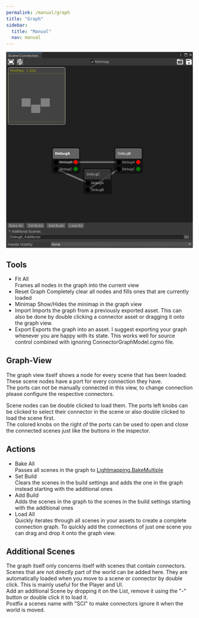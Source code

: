 ```yaml
---
permalink: /manual/graph
title: "Graph"
sidebar:
  title: "Manual"
  nav: manual
---
```


![Graph](/assets/images/screens/Graph.PNG)  

## Tools

* Fit All  
Frames all nodes in the graph into the current view
* Reset Graph
Completely clear all nodes and fills ones that are currently loaded
* Minimap
Show/Hides the minimap in the graph view
* Import
Imports the graph from a previously exported asset. This can also be done by double clicking a connector asset or dragging it onto the graph view.
* Export
Exports the graph into an asset. I suggest exporting your graph whenever you are happy with its state. This works well for source control combined with ignoring ConnectorGraphModel.cgmo file.

## Graph-View

The graph view itself shows a node for every scene that has been loaded. These scene nodes have a port for every connection they have.  
The ports can not be manually connected in this view, to change connection please configure the respective connectors.  

Scene nodes can be double clicked to load them. The ports left knobs can be clicked to select their connector in the scene or also double clicked to load the scene first.  
The colored knobs on the right of the ports can be used to open and close the connected scenes just like the buttons in the inspector.

## Actions

* Bake All  
Passes all scenes in the graph to [Lightmapping.BakeMultiple](https://docs.unity3d.com/ScriptReference/Lightmapping.BakeMultipleScenes.html) 
* Set Build  
Clears the scenes in the build settings and adds the one in the graph instead starting with the additional ones
* Add Build  
Adds the scenes in the graph to the scenes in the build settings starting with the additional ones
* Load All  
Quickly iterates through all scenes in your assets to create a complete connection graph. To quickly add the connections of just one scene you can drag and drop it onto the graph view.

## Additional Scenes

The graph itself only concerns itself with scenes that contain connectors. Scenes that are not directly part of the world can be added here. They are automatically loaded when you move to a scene or connector by double click. This is mainly useful for the Player and UI.  
Add an additional Scene by dropping it on the List, remove it using the "-" button or double click it to load it.  
Postfix a scenes name with "SCI" to make connectors ignore it when the world is moved.